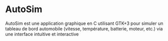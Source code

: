 # AutoSim
AutoSim est une application graphique en C utilisant GTK+3 pour simuler un tableau de bord automobile (vitesse, température, batterie, moteur, etc.) via une interface intuitive et interactive
